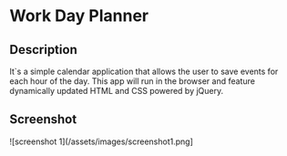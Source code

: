 # Work Day Planner

## Description 
It`s a simple calendar application that allows the user to save events for each hour of the day. This app will run in the browser and feature dynamically updated HTML and CSS powered by jQuery.

## Screenshot

![screenshot 1](/assets/images/screenshot1.png]


